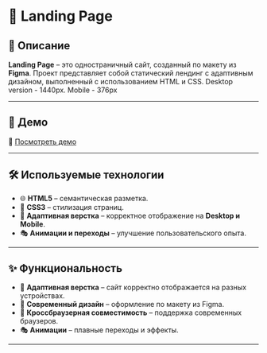 # 🎨 Landing Page  

## 📖 Описание  
**Landing Page** – это одностраничный сайт, созданный по макету из **Figma**. Проект представляет собой статический лендинг с адаптивным дизайном, выполненный с использованием HTML и CSS. Desktop version - 1440px. Mobile -  376px

---

## 🚀 Демо  
🔗 [Посмотреть демо](https://c1assifier.github.io/Landing-Page/) 

---

## 🛠 Используемые технологии  

- 🌐 **HTML5** – семантическая разметка.  
- 🎨 **CSS3** – стилизация страниц.  
- 📜 **Адаптивная верстка** – корректное отображение на **Desktop и Mobile**.
- 🎭 **Анимации и переходы** – улучшение пользовательского опыта.  

---

## ✨ Функциональность  

- 📜 **Адаптивная верстка** – сайт корректно отображается на разных устройствах.  
- 🎨 **Современный дизайн** – оформление по макету из Figma.  
- 🚀 **Кроссбраузерная совместимость** – поддержка современных браузеров.  
- 🎭 **Анимации** – плавные переходы и эффекты.  

---

